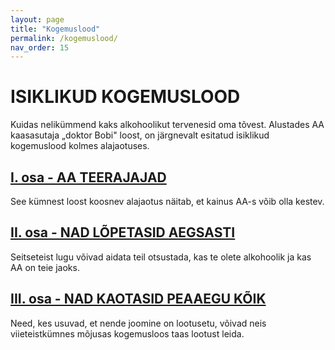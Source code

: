 ```yaml
---
layout: page
title: "Kogemuslood"
permalink: /kogemuslood/
nav_order: 15
---
```


# ISIKLIKUD KOGEMUSLOOD

Kuidas nelikümmend kaks alkohoolikut tervenesid oma tõvest. Alustades AA kaasasutaja „doktor Bobi" loost, on järgnevalt esitatud isiklikud kogemuslood kolmes alajaotuses.

## [I. osa - AA TEERAJAJAD](./I_osa/)

See kümnest loost koosnev alajaotus näitab, et kainus AA-s võib olla kestev.

## [II. osa - NAD LÕPETASID AEGSASTI](./II_osa/)

Seitseteist lugu võivad aidata teil otsustada, kas te olete alkohoolik ja kas AA on teie jaoks.

## [III. osa - NAD KAOTASID PEAAEGU KÕIK](./III_osa/)

Need, kes usuvad, et nende joomine on lootusetu, võivad neis viieteistkümnes mõjusas kogemusloos taas lootust leida.

